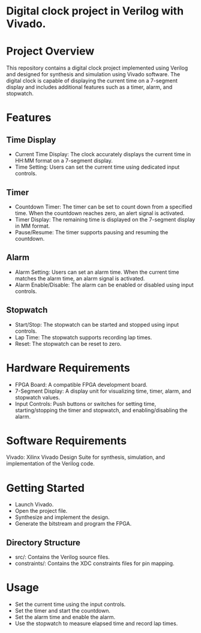 # Digital clock project in Verilog with Vivado.

# Project Overview
This repository contains a digital clock project implemented using Verilog and designed for synthesis and simulation using Vivado software. The digital clock is capable of displaying the current time on a 7-segment display and includes additional features such as a timer, alarm, and stopwatch.

# Features 
## Time Display

- Current Time Display: The clock accurately displays the current time in HH:MM format on a 7-segment display.
- Time Setting: Users can set the current time using dedicated input controls.
## Timer
- Countdown Timer: The timer can be set to count down from a specified time. When the countdown reaches zero, an alert signal is activated.
- Timer Display: The remaining time is displayed on the 7-segment display in MM
format.
- Pause/Resume: The timer supports pausing and resuming the countdown.
## Alarm
- Alarm Setting: Users can set an alarm time. When the current time matches the alarm time, an alarm signal is activated.
- Alarm Enable/Disable: The alarm can be enabled or disabled using input controls.
## Stopwatch
- Start/Stop: The stopwatch can be started and stopped using input controls.
- Lap Time: The stopwatch supports recording lap times.
- Reset: The stopwatch can be reset to zero.
# Hardware Requirements
- FPGA Board: A compatible FPGA development board.
- 7-Segment Display: A display unit for visualizing time, timer, alarm, and stopwatch values.
- Input Controls: Push buttons or switches for setting time, starting/stopping the timer and stopwatch, and enabling/disabling the alarm.
# Software Requirements
Vivado: Xilinx Vivado Design Suite for synthesis, simulation, and implementation of the Verilog code.

# Getting Started
* Launch Vivado.
* Open the project file.
* Synthesize and implement the design.
* Generate the bitstream and program the FPGA.
## Directory Structure
* src/: Contains the Verilog source files.
* constraints/: Contains the XDC constraints files for pin mapping.
# Usage
- Set the current time using the input controls.
- Set the timer and start the countdown.
- Set the alarm time and enable the alarm.
- Use the stopwatch to measure elapsed time and record lap times.
